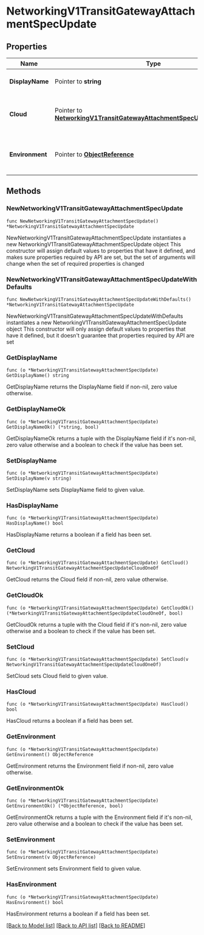 # NetworkingV1TransitGatewayAttachmentSpecUpdate

## Properties

Name | Type | Description | Notes
------------ | ------------- | ------------- | -------------
**DisplayName** | Pointer to **string** | The name of the TGW attachment | [optional] 
**Cloud** | Pointer to [**NetworkingV1TransitGatewayAttachmentSpecUpdateCloudOneOf**](NetworkingV1TransitGatewayAttachmentSpecUpdateCloudOneOf.md) | The cloud-specific Transit Gateway details. | [optional] 
**Environment** | Pointer to [**ObjectReference**](ObjectReference.md) | The environment to which this belongs. | [optional] 

## Methods

### NewNetworkingV1TransitGatewayAttachmentSpecUpdate

`func NewNetworkingV1TransitGatewayAttachmentSpecUpdate() *NetworkingV1TransitGatewayAttachmentSpecUpdate`

NewNetworkingV1TransitGatewayAttachmentSpecUpdate instantiates a new NetworkingV1TransitGatewayAttachmentSpecUpdate object
This constructor will assign default values to properties that have it defined,
and makes sure properties required by API are set, but the set of arguments
will change when the set of required properties is changed

### NewNetworkingV1TransitGatewayAttachmentSpecUpdateWithDefaults

`func NewNetworkingV1TransitGatewayAttachmentSpecUpdateWithDefaults() *NetworkingV1TransitGatewayAttachmentSpecUpdate`

NewNetworkingV1TransitGatewayAttachmentSpecUpdateWithDefaults instantiates a new NetworkingV1TransitGatewayAttachmentSpecUpdate object
This constructor will only assign default values to properties that have it defined,
but it doesn't guarantee that properties required by API are set

### GetDisplayName

`func (o *NetworkingV1TransitGatewayAttachmentSpecUpdate) GetDisplayName() string`

GetDisplayName returns the DisplayName field if non-nil, zero value otherwise.

### GetDisplayNameOk

`func (o *NetworkingV1TransitGatewayAttachmentSpecUpdate) GetDisplayNameOk() (*string, bool)`

GetDisplayNameOk returns a tuple with the DisplayName field if it's non-nil, zero value otherwise
and a boolean to check if the value has been set.

### SetDisplayName

`func (o *NetworkingV1TransitGatewayAttachmentSpecUpdate) SetDisplayName(v string)`

SetDisplayName sets DisplayName field to given value.

### HasDisplayName

`func (o *NetworkingV1TransitGatewayAttachmentSpecUpdate) HasDisplayName() bool`

HasDisplayName returns a boolean if a field has been set.

### GetCloud

`func (o *NetworkingV1TransitGatewayAttachmentSpecUpdate) GetCloud() NetworkingV1TransitGatewayAttachmentSpecUpdateCloudOneOf`

GetCloud returns the Cloud field if non-nil, zero value otherwise.

### GetCloudOk

`func (o *NetworkingV1TransitGatewayAttachmentSpecUpdate) GetCloudOk() (*NetworkingV1TransitGatewayAttachmentSpecUpdateCloudOneOf, bool)`

GetCloudOk returns a tuple with the Cloud field if it's non-nil, zero value otherwise
and a boolean to check if the value has been set.

### SetCloud

`func (o *NetworkingV1TransitGatewayAttachmentSpecUpdate) SetCloud(v NetworkingV1TransitGatewayAttachmentSpecUpdateCloudOneOf)`

SetCloud sets Cloud field to given value.

### HasCloud

`func (o *NetworkingV1TransitGatewayAttachmentSpecUpdate) HasCloud() bool`

HasCloud returns a boolean if a field has been set.

### GetEnvironment

`func (o *NetworkingV1TransitGatewayAttachmentSpecUpdate) GetEnvironment() ObjectReference`

GetEnvironment returns the Environment field if non-nil, zero value otherwise.

### GetEnvironmentOk

`func (o *NetworkingV1TransitGatewayAttachmentSpecUpdate) GetEnvironmentOk() (*ObjectReference, bool)`

GetEnvironmentOk returns a tuple with the Environment field if it's non-nil, zero value otherwise
and a boolean to check if the value has been set.

### SetEnvironment

`func (o *NetworkingV1TransitGatewayAttachmentSpecUpdate) SetEnvironment(v ObjectReference)`

SetEnvironment sets Environment field to given value.

### HasEnvironment

`func (o *NetworkingV1TransitGatewayAttachmentSpecUpdate) HasEnvironment() bool`

HasEnvironment returns a boolean if a field has been set.


[[Back to Model list]](../README.md#documentation-for-models) [[Back to API list]](../README.md#documentation-for-api-endpoints) [[Back to README]](../README.md)



